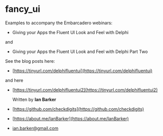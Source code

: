 # fancy_ui
 Examples to accompany the Embarcadero webinars:
 
 * Giving your Apps the Fluent UI Look and Feel with Delphi
 
 and 
 
 * Giving your Apps the Fluent UI Look and Feel with Delphi Part Two
 
 See the blog posts here:

* [https://tinyurl.com/delphifluentui](https://tinyurl.com/delphifluentui) 

and here

* [https://tinyurl.com/delphifluentui2](https://tinyurl.com/delphifluentui2) 
 
  Written by **Ian Barker**
            
* [https://github.com/checkdigits](https://github.com/checkdigits)
* [https://about.me/IanBarker](https://about.me/IanBarker)
* [ian.barker@gmail.com](mailto:ian.barker@gmail.com)
